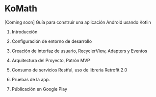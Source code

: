 
# KoMath
[Coming soon] Guía para construir una aplicación Android usando Kotlin

1. Introducción

2. Configuración de entorno de desarrollo

3. Creación de interfaz de usuario, RecyclerView, Adapters y Eventos

4. Arquitectura del Proyecto, Patrón MVP

5. Consumo de servicios Restful, uso de librería Retrofit 2.0

6. Pruebas de la app.

7. Públicación en Google Play
